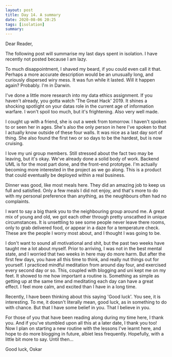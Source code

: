 ```yaml
---
layout: post
title: Day 14. A summary
date: 2020-08-06 20:25
tags: [isolation]
summary: 
---
```


Dear Reader,

The following post will summarise my last days spent in isolation. I have recently not posted because I am lazy.

To much disappointment, I shaved my beard, if you could even call it that. Perhaps a more accurate description would be an unusually long, and curiously dispersed wiry mess. It was fun while it lasted. Will it happen again? Probably. I'm in Darwin.

I've done a little more research into my data ethics assignment. If you haven't already, you gotta watch 'The Great Hack' 2019. It shines a shocking spotlight on your datas role in the current age of information warfare. I won't spoil too much, but it's frightening. Also very well made.

I cought up with a friend, she is out a week from tomorrow. I haven't spoken to or seen her in ages. She's also the only person in here I've spoken to that I actually know outside of these four walls. It was nice as a last day sort of thing. She also found the first two or so days to be the hardest, but is now cruising.

I love my uni group members. Still stressed about the fact two may be leaving, but it's okay. We've already done a solid body of work. Backend UML is for the most part done, and the front-end prototype. I'm actually becoming more interested in the project as we go along. This is a product that could eventually be deployed within a real business.

Dinner was good, like most meals here. They did an amazing job to keep us full and satisfied. Only a few meals I did not enjoy, and that's more to do with my personal preference than anything, as the neughbours often had no complaints.

I want to say a big thank you to the neighbouring  group around me. A great mix of young and old, we got each other through pretty unscathed in unique circumstances. It is unsettling to see some people never leave there rooms, only to grab delivered food, or appear in a daze for a temperature check. These are the people I worry most about, and I thought I was going to be.

I don't want to sound all motivational and shit, but the past two weeks have taught me a lot about myself. Prior to arriving, I was not in the best mental state, and I worried that two weeks in here may do more harm. But after the first few days, you have all this time to think, and really nut things out for yourself. I practiced mindful meditation from around day four, and exercised every second day or so. This, coupled with blogging and uni kept me on my feet. It showed to me how important a routine is. Something as simple as getting up at the same time and meditating each day can have a great effect. I feel more calm, and excited than I have in a long time.

Recently, I have been thinking about this saying 'Good luck'. You see, it is interesting. To me, it doesn't literally mean, good luck, as in something to do with chance. But that I have some belief in you. That I believe in you.

For those of you that have been reading along during my time here, I thank you. And if you've stumbled upon all this at a later date, I thank you too! Now I plan on starting a new routine with the lessons I've learnt here, and hope to do more blogging in future, albiet less frequently. Hopefully, with a little bit more to say. Until then...

Good luck, Oskar
